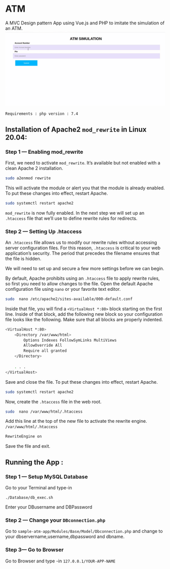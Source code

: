 # ATM
A MVC Design pattern App using Vue.js and PHP to imitate the simulation of an ATM.
![VueATMApp](preview.gif?raw=true " ")
```
Requirements : php version : 7.4
```
## Installation of  Apache2 `mod_rewrite` in Linux 20.04:

### Step 1 — Enabling mod_rewrite

First, we need to activate  `mod_rewrite`. It’s available but not enabled with a clean Apache 2 installation.

```bash
sudo a2enmod rewrite
```
This will activate the module or alert you that the module is already enabled. To put these changes into effect, restart Apache.

```bash
sudo systemctl restart apache2
```

`mod_rewrite`  is now fully enabled. In the next step we will set up an  `.htaccess`  file that we’ll use to define rewrite rules for redirects.

### Step 2 — Setting Up .htaccess

An  `.htaccess`  file allows us to modify our rewrite rules without accessing server configuration files. For this reason,  `.htaccess`  is critical to your web application’s security. The period that precedes the filename ensures that the file is hidden.

We will need to set up and secure a few more settings before we can begin.

By default, Apache prohibits using an  `.htaccess`  file to apply rewrite rules, so first you need to allow changes to the file. Open the default Apache configuration file using  `nano`  or your favorite text editor.

```bash
sudo  nano /etc/apache2/sites-available/000-default.conf
```

Inside that file, you will find a  `<VirtualHost *:80>`  block starting on the first line. Inside of that block, add the following new block so your configuration file looks like the following. Make sure that all blocks are properly indented.

```bash
<VirtualHost *:80>
    <Directory /var/www/html>
        Options Indexes FollowSymLinks MultiViews
        AllowOverride All
        Require all granted
    </Directory>

    . . .
</VirtualHost>
```

Save and close the file. To put these changes into effect, restart Apache.

```bash
sudo systemctl restart apache2
```

Now, create the  `.htaccess`  file in the web root.

```bash
sudo  nano /var/www/html/.htaccess
```
Add this line at the top of the new file to activate the rewrite engine.
`/var/www/html/.htaccess`

```bash
RewriteEngine on
```
Save the file and exit.

## Running the App :

### Step 1 — Setup MySQL Database

Go to your Terminal and type-in 

```
./Database/db_exec.sh
```
Enter your DBusername and DBPassword

### Step 2 — Change your `DBconnection.php`

Go to `sample-atm-app/Modules/Base/Model/Dbconnection.php` and change to your dbservername,username,dbpassword and dbname.

### Step 3— Go to Browser 
Go to Browser and type -in `127.0.0.1/YOUR-APP-NAME`
